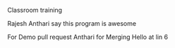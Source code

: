 Classroom training

Rajesh Anthari say this program is awesome

For Demo pull request
Anthari for Merging
Hello at lin 6

